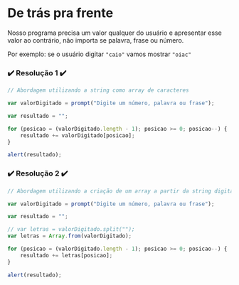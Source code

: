 # De trás pra frente

Nosso programa precisa um valor qualquer do usuário e apresentar esse valor ao contrário, não importa se palavra, frase ou número.

Por exemplo: se o usuário digitar `"caio"` vamos mostrar `"oiac"`

### ✔️ Resolução 1 ✔️
```javascript
// Abordagem utilizando a string como array de caracteres

var valorDigitado = prompt("Digite um número, palavra ou frase");

var resultado = "";

for (posicao = (valorDigitado.length - 1); posicao >= 0; posicao--) {
    resultado += valorDigitado[posicao];
}

alert(resultado);
```

### ✔️ Resolução 2 ✔️
```javascript
// Abordagem utilizando a criação de um array a partir da string digitada

var valorDigitado = prompt("Digite um número, palavra ou frase");

var resultado = "";

// var letras = valorDigitado.split("");
var letras = Array.from(valorDigitado);

for (posicao = (valorDigitado.length - 1); posicao >= 0; posicao--) {
    resultado += letras[posicao];
}

alert(resultado);
```